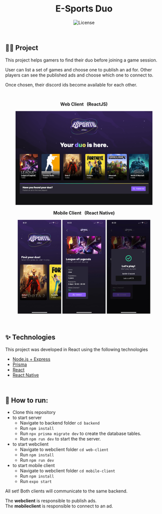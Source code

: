 <h1 align="center">E-Sports Duo</h1>

<p align="center">
  <img alt="License" src="https://img.shields.io/static/v1?label=license&message=MIT&color=8257E5&labelColor=000000">
</p>

<br>


## 🧑‍💻 Project

This project helps gamers to find their duo before joining a game session.

User can list a set of games and choose one to publish an ad for. Other players can see the published ads and choose which one to connect to.

Once chosen, their discord ids become available for each other.

<br>

<p align="center">
    <strong>Web Client &nbsp; (ReactJS)</strong>
</p>
<p align="center">
    <img src="./images-demo/webclient.png" height="300"/>
    <br>
</p>
<p align="center">
    <b>Mobile Client &nbsp; (React Native)</b>
</p>
<p align="center">
    <img src="./images-demo/mobileclient-1.jpeg" height="300"/>
    <img src="./images-demo/mobileclient-3.jpeg" height="300"/>
    <img src="./images-demo/mobileclient-2.jpeg" height="300"/>
</p>

<br>

## ✨ Technologies
This project was developed in React using the following technologies

- [Node.js + Express](https://nodejs.org/en/)
- [Prisma](https://www.prisma.io/)
- [React](https://reactjs.org/)
- [React Native](https://reactnative.dev/)

<br>

## 🚀 How to run:

- Clone this repository
- to start server
    - Navigate to backend folder `cd backend`
    - Run `npm install`
    - Run `npx prisma migrate dev` to create the database tables.
    - Run `npm run dev` to start the the server.
- to start webclient
    - Navigate to webclient folder `cd web-client`
    - Run `npm install`
    - Run `npm run dev`
- to start mobile client
    - Navigate to webclient folder `cd mobile-client`
    - Run `npm install`
    - Run `expo start`

All set! Both clients will communicate to the same backend.

The <strong>webclient</strong> is responsible to publish ads.<br>
The <strong>mobileclient</strong> is responsible to connect to an ad.
